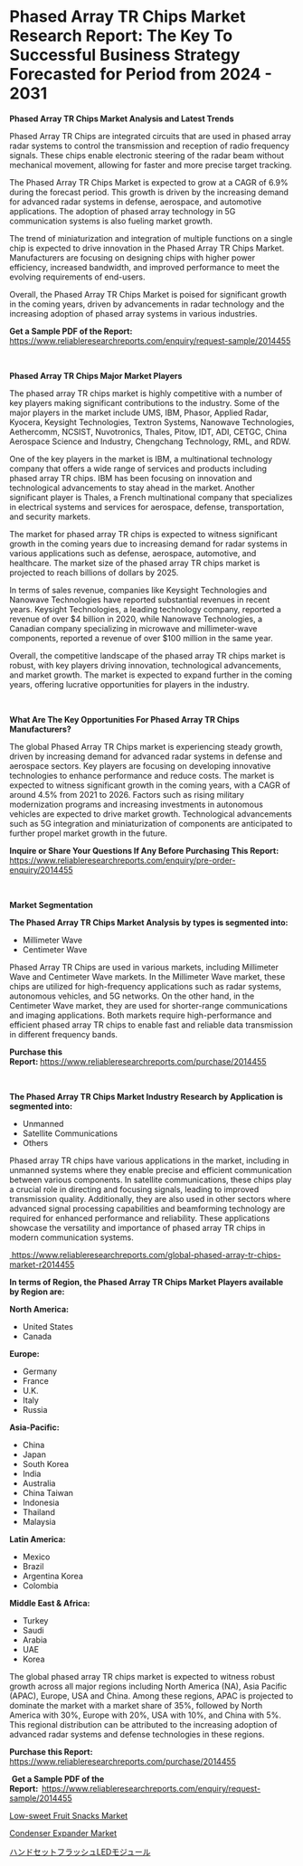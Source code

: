 <p><h1>Phased Array TR Chips Market Research Report: The Key To Successful Business Strategy Forecasted for Period from 2024 - 2031</h1></p><p><strong>Phased Array TR Chips Market Analysis and Latest Trends</strong></p>
<p><p>Phased Array TR Chips are integrated circuits that are used in phased array radar systems to control the transmission and reception of radio frequency signals. These chips enable electronic steering of the radar beam without mechanical movement, allowing for faster and more precise target tracking.</p><p>The Phased Array TR Chips Market is expected to grow at a CAGR of 6.9% during the forecast period. This growth is driven by the increasing demand for advanced radar systems in defense, aerospace, and automotive applications. The adoption of phased array technology in 5G communication systems is also fueling market growth.</p><p>The trend of miniaturization and integration of multiple functions on a single chip is expected to drive innovation in the Phased Array TR Chips Market. Manufacturers are focusing on designing chips with higher power efficiency, increased bandwidth, and improved performance to meet the evolving requirements of end-users.</p><p>Overall, the Phased Array TR Chips Market is poised for significant growth in the coming years, driven by advancements in radar technology and the increasing adoption of phased array systems in various industries.</p></p>
<p><strong>Get a Sample PDF of the Report:&nbsp;</strong> <a href="https://www.reliableresearchreports.com/enquiry/request-sample/2014455">https://www.reliableresearchreports.com/enquiry/request-sample/2014455</a></p>
<p>&nbsp;</p>
<p><strong>Phased Array TR Chips Major Market Players</strong></p>
<p><p>The phased array TR chips market is highly competitive with a number of key players making significant contributions to the industry. Some of the major players in the market include UMS, IBM, Phasor, Applied Radar, Kyocera, Keysight Technologies, Textron Systems, Nanowave Technologies, Aethercomm, NCSIST, Nuvotronics, Thales, Pitow, IDT, ADI, CETGC, China Aerospace Science and Industry, Chengchang Technology, RML, and RDW.</p><p>One of the key players in the market is IBM, a multinational technology company that offers a wide range of services and products including phased array TR chips. IBM has been focusing on innovation and technological advancements to stay ahead in the market. Another significant player is Thales, a French multinational company that specializes in electrical systems and services for aerospace, defense, transportation, and security markets.</p><p>The market for phased array TR chips is expected to witness significant growth in the coming years due to increasing demand for radar systems in various applications such as defense, aerospace, automotive, and healthcare. The market size of the phased array TR chips market is projected to reach billions of dollars by 2025.</p><p>In terms of sales revenue, companies like Keysight Technologies and Nanowave Technologies have reported substantial revenues in recent years. Keysight Technologies, a leading technology company, reported a revenue of over $4 billion in 2020, while Nanowave Technologies, a Canadian company specializing in microwave and millimeter-wave components, reported a revenue of over $100 million in the same year.</p><p>Overall, the competitive landscape of the phased array TR chips market is robust, with key players driving innovation, technological advancements, and market growth. The market is expected to expand further in the coming years, offering lucrative opportunities for players in the industry.</p></p>
<p>&nbsp;</p>
<p><strong>What Are The Key Opportunities For Phased Array TR Chips Manufacturers?</strong></p>
<p><p>The global Phased Array TR Chips market is experiencing steady growth, driven by increasing demand for advanced radar systems in defense and aerospace sectors. Key players are focusing on developing innovative technologies to enhance performance and reduce costs. The market is expected to witness significant growth in the coming years, with a CAGR of around 4.5% from 2021 to 2026. Factors such as rising military modernization programs and increasing investments in autonomous vehicles are expected to drive market growth. Technological advancements such as 5G integration and miniaturization of components are anticipated to further propel market growth in the future.</p></p>
<p><strong>Inquire or Share Your Questions If Any Before Purchasing This Report:</strong> <a href="https://www.reliableresearchreports.com/enquiry/pre-order-enquiry/2014455">https://www.reliableresearchreports.com/enquiry/pre-order-enquiry/2014455</a></p>
<p>&nbsp;</p>
<p><strong>Market Segmentation</strong></p>
<p><strong>The Phased Array TR Chips Market Analysis by types is segmented into:</strong></p>
<p><ul><li>Millimeter Wave</li><li>Centimeter Wave</li></ul></p>
<p><p>Phased Array TR Chips are used in various markets, including Millimeter Wave and Centimeter Wave markets. In the Millimeter Wave market, these chips are utilized for high-frequency applications such as radar systems, autonomous vehicles, and 5G networks. On the other hand, in the Centimeter Wave market, they are used for shorter-range communications and imaging applications. Both markets require high-performance and efficient phased array TR chips to enable fast and reliable data transmission in different frequency bands.</p></p>
<p><strong>Purchase this Report:&nbsp;</strong><a href="https://www.reliableresearchreports.com/purchase/2014455">https://www.reliableresearchreports.com/purchase/2014455</a></p>
<p>&nbsp;</p>
<p><strong>The Phased Array TR Chips Market Industry Research by Application is segmented into:</strong></p>
<p><ul><li>Unmanned</li><li>Satellite Communications</li><li>Others</li></ul></p>
<p><p>Phased array TR chips have various applications in the market, including in unmanned systems where they enable precise and efficient communication between various components. In satellite communications, these chips play a crucial role in directing and focusing signals, leading to improved transmission quality. Additionally, they are also used in other sectors where advanced signal processing capabilities and beamforming technology are required for enhanced performance and reliability. These applications showcase the versatility and importance of phased array TR chips in modern communication systems.</p></p>
<p><a href="https://www.reliableresearchreports.com/global-phased-array-tr-chips-market-r2014455">&nbsp;https://www.reliableresearchreports.com/global-phased-array-tr-chips-market-r2014455</a></p>
<p><strong>In terms of Region, the Phased Array TR Chips Market Players available by Region are:</strong></p>
<p>
    <p> <strong> North America: </strong>
        <ul>
            <li>United States</li>
            <li>Canada</li>
        </ul>
        </p> 
    <p> <strong> Europe: </strong>
        <ul>
            <li>Germany</li>
            <li>France</li>
            <li>U.K.</li>
            <li>Italy</li>
            <li>Russia</li>
        </ul>
        </p> 
    <p> <strong> Asia-Pacific: </strong>
        <ul>
            <li>China</li>
            <li>Japan</li>
            <li>South Korea</li>
            <li>India</li>
            <li>Australia</li>
            <li>China Taiwan</li>
            <li>Indonesia</li>
            <li>Thailand</li>
            <li>Malaysia</li>
        </ul>
        </p> 
    <p> <strong> Latin America: </strong>
        <ul>
            <li>Mexico</li>
            <li>Brazil</li>
            <li>Argentina Korea</li>
            <li>Colombia</li>
        </ul>
        </p> 
    <p> <strong> Middle East & Africa: </strong>
        <ul>
            <li>Turkey</li>
            <li>Saudi</li>
            <li>Arabia</li>
            <li>UAE</li>
            <li>Korea</li>
        </ul>
    </p>
    </p>
<p><p>The global phased array TR chips market is expected to witness robust growth across all major regions including North America (NA), Asia Pacific (APAC), Europe, USA and China. Among these regions, APAC is projected to dominate the market with a market share of 35%, followed by North America with 30%, Europe with 20%, USA with 10%, and China with 5%. This regional distribution can be attributed to the increasing adoption of advanced radar systems and defense technologies in these regions.</p></p>
<p><strong>Purchase this Report: </strong><a href="https://www.reliableresearchreports.com/purchase/2014455">https://www.reliableresearchreports.com/purchase/2014455</a></p>
<p>&nbsp;<strong>Get a Sample PDF of the Report:&nbsp;&nbsp;</strong><a href="https://www.reliableresearchreports.com/enquiry/request-sample/2014455">https://www.reliableresearchreports.com/enquiry/request-sample/2014455</a></p>
<p><strong></strong></p>
<p><p><a href="https://github.com/dancokkoe288/Market-Research-Report-List-1/blob/main/low-sweet-fruit-snacks-market.md">Low-sweet Fruit Snacks Market</a></p><p><a href="https://github.com/lamhaoka57/Market-Research-Report-List-1/blob/main/condenser-expander-market.md">Condenser Expander Market</a></p><p><a href="https://github.com/WhitneyMurphy1982/Market-Research-Report-List-1/blob/main/6227782118113.md">ハンドセットフラッシュLEDモジュール</a></p></p>